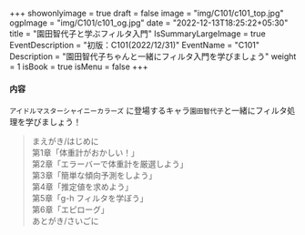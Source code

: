 +++
showonlyimage = true
draft = false
image = "img/C101/c101_top.jpg"
ogpImage = "img/C101/c101_og.jpg"
date = "2022-12-13T18:25:22+05:30"
title = "園田智代子と学ぶフィルタ入門"
IsSummaryLargeImage = true
EventDescription = "初版：C101(2022/12/31)"
EventName = "C101"
Description = "園田智代子ちゃんと一緒にフィルタ入門を学びましょう"
weight = 1
isBook = true
isMenu = false
+++
#### 内容
`アイドルマスターシャイニーカラーズ` に登場するキャラ`園田智代子`と一緒にフィルタ処理を学びましょう！
> まえがき/はじめに <br>
> 第1章「体重計がおかしい！」<br>
> 第2章「エラーバーで体重計を厳選しよう」<br>
> 第3章「簡単な傾向予測をしよう」<br>
> 第4章「推定値を求めよう」<br>
> 第5章「g-h フィルタを学ぼう」<br>
> 第6章「エピローグ」<br>
> あとがき/さいごに
